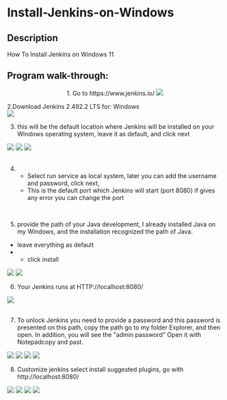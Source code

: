 <h1>Install-Jenkins-on-Windows</h1>

<h2>Description</h2>
How To Install Jenkins on Windows 11
<br />


<h2>Program walk-through:</h2>

<p align="center">
1. Go to https://www.jenkins.io/
<img src="https://res.cloudinary.com/dk3bkl3ji/image/upload/v1741240313/Screenshot_2025-03-06_005109_gahhad.png"/>
<br />

2.Download Jenkins 2.492.2 LTS for: Windows<br/>
<img src="https://res.cloudinary.com/dk3bkl3ji/image/upload/v1741240703/Screenshot_2025-03-06_005723_k4s7ki.png"/>
<br />

3.  this will be the default location where Jenkins will be installed on your Windows operating system, leave it as default, and click next 
<img src="https://res.cloudinary.com/dk3bkl3ji/image/upload/v1741243115/Screenshot_2025-03-06_010654_bmiilz.png"/>
<img src="https://res.cloudinary.com/dk3bkl3ji/image/upload/v1741243130/Screenshot_2025-03-06_010712_fyxufv.png"/>
<img src="https://res.cloudinary.com/dk3bkl3ji/image/upload/v1741243141/Screenshot_2025-03-06_010732_sc1kai.png"/>
<br />
<br />

4. - Select run service as local system, later you can add the username and password, click next,
   - This is the default port which Jenkins will start (port 8080) if gives any error you can change the port  <br/>
<br />

5. provide the path of your Java development, I already installed Java on my Windows, and the installation recognized the path of Java.
- leave everything as default
- - click install

 <img src="https://res.cloudinary.com/dk3bkl3ji/image/upload/v1741244900/Screenshot_2025-03-06_010814_ur3owz.png"/>
 <img src="https://res.cloudinary.com/dk3bkl3ji/image/upload/v1741279640/Screenshot_2025-03-06_010847_jkdvtx.png"/>
<br />

6. Your Jenkins runs at HTTP://localhost:8080/

<img src="https://res.cloudinary.com/dk3bkl3ji/image/upload/v1741280816/Screenshot_2025-03-06_010920_fuor6j.png"/>
<br />
<br />

7. To unlock Jenkins you need to provide a password and this password is presented on this path, copy the path go to my folder Explorer, and then open. In addition, you will see the "admin password" Open it with Notepadcopy and past.
 <img src="https://res.cloudinary.com/dk3bkl3ji/image/upload/v1741281555/Screenshot_2025-03-06_010956_voi8lx.png"/>
 <img src="https://res.cloudinary.com/dk3bkl3ji/image/upload/v1741281584/Screenshot_2025-03-06_011020_x0e92n.png"/>
 <img src="https://res.cloudinary.com/dk3bkl3ji/image/upload/v1741281612/Screenshot_2025-03-06_011032_hw10ep.png"/>
<img src="https://res.cloudinary.com/dk3bkl3ji/image/upload/v1741282292/Screenshot_2025-03-06_011059_upsnst.png"/>

<br />

8. Customize jenkins select install suggested plugins, go with http://localhost:8080/
 <img src="https://res.cloudinary.com/dk3bkl3ji/image/upload/v1741282962/Screenshot_2025-03-06_011125_mqeabi.png"/>
 <img src="https://res.cloudinary.com/dk3bkl3ji/image/upload/v1741282945/Screenshot_2025-03-06_011114_twm8or.png"/>
 <img src="https://res.cloudinary.com/dk3bkl3ji/image/upload/v1741282980/Screenshot_2025-03-06_011206_yrhstr.png"/>
 <img src="https://res.cloudinary.com/dk3bkl3ji/image/upload/v1741282992/Screenshot_2025-03-06_011222_d8ntxa.png"/>
<br/>

<br />
